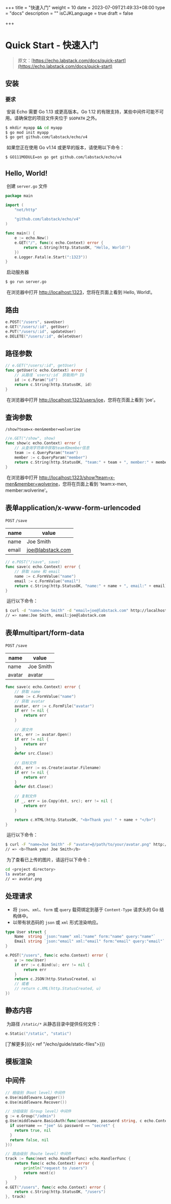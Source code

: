 +++
title = "快速入门"
weight = 10
date = 2023-07-09T21:49:33+08:00
type = "docs"
description = ""
isCJKLanguage = true
draft = false

+++

# Quick Start - 快速入门

> 原文：[https://echo.labstack.com/docs/quick-start](https://echo.labstack.com/docs/quick-start)

## 安装

### 要求

​	安装 Echo 需要 Go 1.13 或更高版本。Go 1.12 的有限支持，某些中间件可能不可用。请确保您的项目文件夹位于 `$GOPATH` 之外。

```sh
$ mkdir myapp && cd myapp
$ go mod init myapp
$ go get github.com/labstack/echo/v4
```

​	如果您正在使用 Go v1.14 或更早的版本，请使用以下命令：

```sh
$ GO111MODULE=on go get github.com/labstack/echo/v4
```



## Hello, World!

​	创建 `server.go` 文件

```go
package main

import (
    "net/http"
    
    "github.com/labstack/echo/v4"
)

func main() {
    e := echo.New()
    e.GET("/", func(c echo.Context) error {
        return c.String(http.StatusOK, "Hello, World!")
    })
    e.Logger.Fatal(e.Start(":1323"))
}
```

​	启动服务器

```sh
$ go run server.go
```

​	在浏览器中打开 [http://localhost:1323](http://localhost:1323/)，您将在页面上看到 Hello, World!。

## 路由

```go
e.POST("/users", saveUser)
e.GET("/users/:id", getUser)
e.PUT("/users/:id", updateUser)
e.DELETE("/users/:id", deleteUser)
```



## 路径参数

```go
// e.GET("/users/:id", getUser)
func getUser(c echo.Context) error {
    // 从路径 `users/:id` 获取用户 ID
    id := c.Param("id")
    return c.String(http.StatusOK, id)
}
```

​	在浏览器中打开 [http://localhost:1323/users/joe](http://localhost:1323/users/joe)，您将在页面上看到 'joe'。

## 查询参数

`/show?team=x-men&member=wolverine`

```go
//e.GET("/show", show)
func show(c echo.Context) error {
    // 从查询字符串中获取team和member信息
    team := c.QueryParam("team")
    member := c.QueryParam("member")
    return c.String(http.StatusOK, "team:" + team + ", member:" + member)
}
```

​	在浏览器中打开 [http://localhost:1323/show?team=x-men&member=wolverine](http://localhost:1323/show?team=x-men&member=wolverine)，您将在页面上看到 'team:x-men, member:wolverine'。

## 表单application/x-www-form-urlencoded

`POST` `/save`

| name  | value                                       |
| ----- | ------------------------------------------- |
| name  | Joe Smith                                   |
| email | [joe@labstack.com](mailto:joe@labstack.com) |

```go
// e.POST("/save", save)
func save(c echo.Context) error {
    // 获取 name 和 email
    name := c.FormValue("name")
    email := c.FormValue("email")
    return c.String(http.StatusOK, "name:" + name + ", email:" + email)
}
```

​	运行以下命令：

```sh
$ curl -d "name=Joe Smith" -d "email=joe@labstack.com" http://localhost:1323/save
// => name:Joe Smith, email:joe@labstack.com
```



## 表单multipart/form-data

`POST` `/save`

| name   | value     |
| ------ | --------- |
| name   | Joe Smith |
| avatar | avatar    |

```go
func save(c echo.Context) error {
    // 获取 name
    name := c.FormValue("name")
    // 获取 avatar
    avatar, err := c.FormFile("avatar")
    if err != nil {
        return err
    }
 
    // 源文件
    src, err := avatar.Open()
    if err != nil {
        return err
    }
    defer src.Close()
 
    // 目标文件
    dst, err := os.Create(avatar.Filename)
    if err != nil {
        return err
    }
    defer dst.Close()
 
    // 复制文件
    if _, err = io.Copy(dst, src); err != nil {
        return err
    }

    return c.HTML(http.StatusOK, "<b>Thank you! " + name + "</b>")
}
```

​	运行以下命令：

```sh
$ curl -F "name=Joe Smith" -F "avatar=@/path/to/your/avatar.png" http://localhost:1323/save
// => <b>Thank you! Joe Smith</b>
```

​	为了查看已上传的图片，请运行以下命令：

```sh
cd <project directory>
ls avatar.png
// => avatar.png
```



## 处理请求

- 将 `json`、`xml`、`form` 或 `query` 载荷绑定到基于 `Content-Type` 请求头的 Go 结构体中。
- 以带有状态码的 `json` 或 `xml` 形式渲染响应。

```go
type User struct {
    Name  string `json:"name" xml:"name" form:"name" query:"name"`
    Email string `json:"email" xml:"email" form:"email" query:"email"`
}

e.POST("/users", func(c echo.Context) error {
    u := new(User)
    if err := c.Bind(u); err != nil {
        return err
    }
    return c.JSON(http.StatusCreated, u)
    // 或者
    // return c.XML(http.StatusCreated, u)
})
```



## 静态内容

​	为路径 `/static/*` 从静态目录中提供任何文件：

```go
e.Static("/static", "static")
```

[了解更多]({{< ref "/echo/guide/static-files">}})

## 模板渲染

## 中间件

```go
// 根级别（Root level）中间件
e.Use(middleware.Logger())
e.Use(middleware.Recover())

// 分组级别（Group level）中间件
g := e.Group("/admin")
g.Use(middleware.BasicAuth(func(username, password string, c echo.Context) (bool, error) {
  if username == "joe" && password == "secret" {
    return true, nil
  }
  return false, nil
}))

// 路由级别（Route level）中间件
track := func(next echo.HandlerFunc) echo.HandlerFunc {
    return func(c echo.Context) error {
        println("request to /users")
        return next(c)
    }
}
e.GET("/users", func(c echo.Context) error {
    return c.String(http.StatusOK, "/users")
}, track)
```



